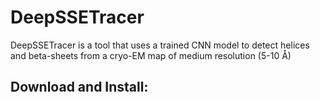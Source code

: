 # DeepSSETracer
DeepSSETracer is a tool that uses a trained CNN model to detect helices and beta-sheets from a cryo-EM map of medium resolution (5-10 Å)

## Download and Install:
